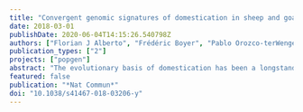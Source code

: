 ```yaml
---
title: "Convergent genomic signatures of domestication in sheep and goats."
date: 2018-03-01
publishDate: 2020-06-04T14:15:26.540798Z
authors: ["Florian J Alberto", "Frédéric Boyer", "Pablo Orozco-terWengel", "Ian Streeter", "Bertrand Servin", "Pierre de Villemereuil", "Badr Benjelloun", "Pablo Librado", "Filippo Biscarini", "Licia Colli", "Mario Barbato", "Wahid Zamani", "Adriana Alberti", "Stefan Engelen", "Alessandra Stella", "Stéphane Joost", "Paolo Ajmone-Marsan", "Riccardo Negrini", "Ludovic Orlando", "Hamid Reza Rezaei", "Saeid Naderi", "Laura Clarke", "Paul Flicek", "Patrick Wincker", "Eric Coissac", "James Kijas", "Gwenola Tosser-Klopp", "Abdelkader Chikhi", "Michael W Bruford", "Pierre Taberlet", "François Pompanon"]
publication_types: ["2"]
projects: ["popgen"]
abstract: "The evolutionary basis of domestication has been a longstanding question and its genetic architecture is becoming more tractable as more domestic species become genome-enabled. Before becoming established worldwide, sheep and goats were domesticated in the fertile crescent 10,500 years before present (YBP) where their wild relatives remain. Here we sequence the genomes of wild Asiatic mouflon and Bezoar ibex in the sheep and goat domestication center and compare their genomes with that of domestics from local, traditional, and improved breeds. Among the genomic regions carrying selective sweeps differentiating domestic breeds from wild populations, which are associated among others to genes involved in nervous system, immunity and productivity traits, 20 are common to Capra and Ovis. The patterns of selection vary between species, suggesting that while common targets of selection related to domestication and improvement exist, different solutions have arisen to achieve similar phenotypic end-points within these closely related livestock species."
featured: false
publication: "*Nat Commun*"
doi: "10.1038/s41467-018-03206-y"
---
```


